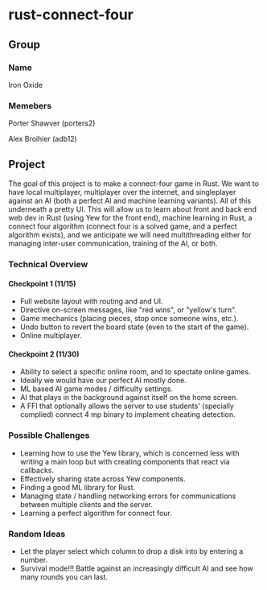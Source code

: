 # rust-connect-four
## Group
### Name
Iron Oxide
### Memebers
Porter Shawver (porters2)

Alex Broihier (adb12)
## Project
The goal of this project is to make a connect-four game in Rust. We want to have local multiplayer, multiplayer over the internet, and singleplayer against an AI (both a perfect AI and machine learning variants). All of this underneath a pretty UI. This will allow us to learn about front and back end web dev in Rust (using Yew for the front end), machine learning in Rust, a connect four algorithm (connect four is a solved game, and a perfect algorithm exists), and we anticipate we will need multithreading either for managing inter-user communication, training of the AI, or both.
### Technical Overview
#### Checkpoint 1 (11/15)
 - Full website layout with routing and and UI.
 - Directive on-screen messages, like "red wins", or "yellow's turn".
 - Game mechanics (placing pieces, stop once someone wins, etc.).
 - Undo button to revert the board state (even to the start of the game).
 - Online multiplayer.
#### Checkpoint 2 (11/30)
 - Ability to select a specific online room, and to spectate online games.
 - Ideally we would have our perfect AI mostly done.
 - ML based AI game modes / difficulty settings.
 - AI that plays in the background against itself on the home screen.
 - A FFI that optionally allows the server to use students' (specially complied) connect 4 mp binary to implement cheating detection.
### Possible Challenges
 - Learning how to use the Yew library, which is concerned less with writing a main loop but with creating components that react via callbacks.
 - Effectively sharing state across Yew components.
 - Finding a good ML library for Rust.
 - Managing state / handling networking errors for communications between multiple clients and the server.
 - Learning a perfect algorithm for connect four.

### Random Ideas
 - Let the player select which column to drop a disk into by entering a number.
 - Survival mode!!! Battle against an increasingly difficult AI and see how many rounds you can last.
